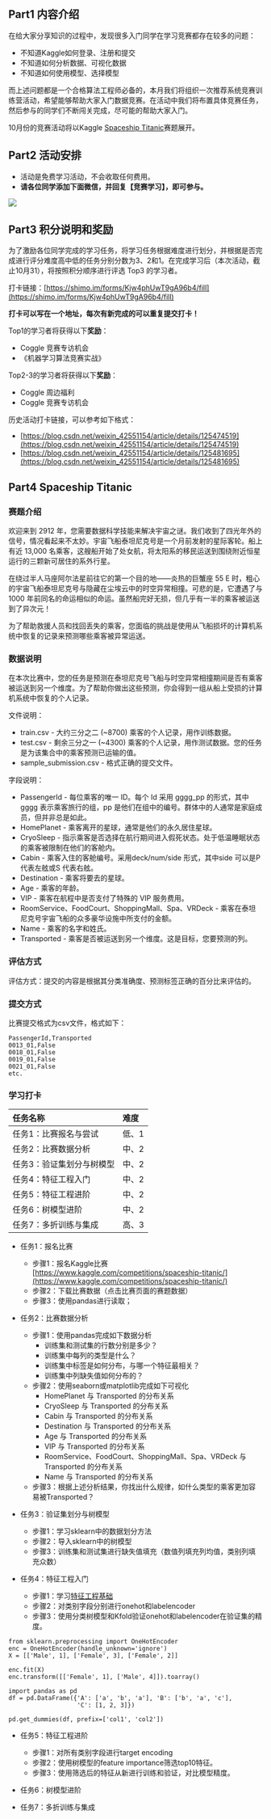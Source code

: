 <!-- Coggle 30 Days of ML（22年10月） -->
<!-- 30天入门数据竞赛 -->
<!-- 2022-09-24 -->
<!-- <a target="_blank" href="https://www.zhihu.com/people/ashui233/">阿水</a>, <a target="_blank" href="https://www.zhihu.com/people/wang-he-13-93">鱼遇雨欲语与余</a>-->
<!-- <a href="https://coggle.club/blog/30days-of-ml-202210">学习资料</a>##<a href="https://shimo.im/forms/Kjw4phUwT9gA96b4/fill">打卡链接</a> -->

## Part1 内容介绍

在给大家分享知识的过程中，发现很多入门同学在学习竞赛都存在较多的问题：

- 不知道Kaggle如何登录、注册和提交
- 不知道如何分析数据、可视化数据
- 不知道如何使用模型、选择模型

而上述问题都是一个合格算法工程师必备的，本月我们将组织一次推荐系统竞赛训练营活动，希望能够帮助大家入门数据竞赛。在活动中我们将布置具体竞赛任务，然后参与的同学们不断闯关完成，尽可能的帮助大家入门。

10月份的竞赛活动将以Kaggle [Spaceship Titanic](https://www.kaggle.com/competitions/spaceship-titanic/overview)赛题展开。

## Part2 活动安排

* 活动是免费学习活动，不会收取任何费用。
* **请各位同学添加下面微信，并回复【竞赛学习】，即可参与。**

![](https://cdn.coggle.club/coggle666_qrcode.png)


## Part3 积分说明和奖励

为了激励各位同学完成的学习任务，将学习任务根据难度进行划分，并根据是否完成进行评分难度高中低的任务分别分数为3、2和1。在完成学习后（本次活动，截止10月31），将按照积分顺序进行评选 Top3 的学习者。

打卡链接：[https://shimo.im/forms/Kjw4phUwT9gA96b4/fill](https://shimo.im/forms/Kjw4phUwT9gA96b4/fill)

**打卡可以写在一个地址，每次有新完成的可以重复提交打卡！**

Top1的学习者将获得以下**奖励**：
* Coggle 竞赛专访机会
* 《机器学习算法竞赛实战》

Top2-3的学习者将获得以下**奖励**：
* Coggle 周边福利
* Coggle 竞赛专访机会

历史活动打卡链接，可以参考如下格式：
- [https://blog.csdn.net/weixin_42551154/article/details/125474519](https://blog.csdn.net/weixin_42551154/article/details/125474519)
- [https://blog.csdn.net/weixin_42551154/article/details/125481695](https://blog.csdn.net/weixin_42551154/article/details/125481695)


## Part4 Spaceship Titanic

### 赛题介绍

欢迎来到 2912 年，您需要数据科学技能来解决宇宙之谜。我们收到了四光年外的信号，情况看起来不太妙。宇宙飞船泰坦尼克号是一个月前发射的星际客轮。船上有近 13,000 名乘客，这艘船开始了处女航，将太阳系的移民运送到围绕附近恒星运行的三颗新可居住的系外行星。

在绕过半人马座阿尔法星前往它的第一个目的地——炎热的巨蟹座 55 E 时，粗心的宇宙飞船泰坦尼克号与隐藏在尘埃云中的时空异常相撞。可悲的是，它遭遇了与 1000 年前同名的命运相似的命运。虽然船完好无损，但几乎有一半的乘客被运送到了异次元！

为了帮助救援人员和找回丢失的乘客，您面临的挑战是使用从飞船损坏的计算机系统中恢复的记录来预测哪些乘客被异常运送。

### 数据说明

在本次比赛中，您的任务是预测在泰坦尼克号飞船与时空异常相撞期间是否有乘客被运送到另一个维度。为了帮助你做出这些预测，你会得到一组从船上受损的计算机系统中恢复的个人记录。

文件说明：
- train.csv - 大约三分之二 (~8700) 乘客的个人记录，用作训练数据。
- test.csv - 剩余三分之一 (~4300) 乘客的个人记录，用作测试数据。您的任务是为该集合中的乘客预测已运输的值。
- sample_submission.csv - 格式正确的提交文件。

字段说明：
- PassengerId - 每位乘客的唯一 ID。每个 Id 采用 gggg_pp 的形式，其中 gggg 表示乘客旅行的组，pp 是他们在组中的编号。群体中的人通常是家庭成员，但并非总是如此。
- HomePlanet - 乘客离开的星球，通常是他们的永久居住星球。
- CryoSleep - 指示乘客是否选择在航行期间进入假死状态。处于低温睡眠状态的乘客被限制在他们的客舱内。
- Cabin - 乘客入住的客舱编号。采用deck/num/side 形式，其中side 可以是P 代表左舷或S 代表右舷。
- Destination - 乘客将要去的星球。
- Age - 乘客的年龄。
- VIP - 乘客在航程中是否支付了特殊的 VIP 服务费用。
- RoomService、FoodCourt、ShoppingMall、Spa、VRDeck - 乘客在泰坦尼克号宇宙飞船的众多豪华设施中所支付的金额。
- Name - 乘客的名字和姓氏。
- Transported - 乘客是否被运送到另一个维度。这是目标，您要预测的列。

### 评估方式

评估方式：提交的内容是根据其分类准确度、预测标签正确的百分比来评估的。

### 提交方式

比赛提交格式为csv文件，格式如下：

```
PassengerId,Transported
0013_01,False
0018_01,False
0019_01,False
0021_01,False
etc.
```

### 学习打卡

| 任务名称                       | 难度  |
| :----------------------------- | :---- |
| 任务1：比赛报名与尝试        | 低、1 |
| 任务2：比赛数据分析        | 中、2 |
| 任务3：验证集划分与树模型        | 中、2 |
| 任务4：特征工程入门        | 中、2 |
| 任务5：特征工程进阶        | 中、2 |
| 任务6：树模型进阶        | 中、2 |
| 任务7：多折训练与集成        | 高、3 |

- 任务1：报名比赛
    - 步骤1：报名Kaggle比赛[https://www.kaggle.com/competitions/spaceship-titanic/](https://www.kaggle.com/competitions/spaceship-titanic/)
    - 步骤2：下载比赛数据（点击比赛页面的赛题数据）
    - 步骤3：使用pandas进行读取；


- 任务2：比赛数据分析
    - 步骤1：使用pandas完成如下数据分析
        - 训练集和测试集的行数分别是多少？
        - 训练集中每列的类型是什么？
        - 训练集中标签是如何分布，与哪一个特征最相关？
        - 训练集中列缺失值如何分布的？
    - 步骤2：使用seaborn或matplotlib完成如下可视化
        - HomePlanet 与 Transported 的分布关系
        - CryoSleep 与 Transported 的分布关系
        - Cabin 与 Transported 的分布关系
        - Destination 与 Transported 的分布关系
        - Age 与 Transported 的分布关系
        - VIP 与 Transported 的分布关系
        - RoomService、FoodCourt、ShoppingMall、Spa、VRDeck  与 Transported 的分布关系
        - Name 与 Transported 的分布关系
    - 步骤3：根据上述分析结果，你找出什么规律，如什么类型的乘客更加容易被Transported？

- 任务3：验证集划分与树模型
    - 步骤1：学习sklearn中的数据划分方法
    - 步骤2：导入sklearn中的树模型
    - 步骤3：训练集和测试集进行缺失值填充（数值列填充列均值，类别列填充众数）

- 任务4：特征工程入门 
    - 步骤1：学习[特征工程基础](https://mirror.coggle.club/feature-engineering.pdf)
    - 步骤2：对类别字段分别进行onehot和labelencoder
    - 步骤3：使用分类树模型和Kfold验证onehot和labelencoder在验证集的精度。

```
from sklearn.preprocessing import OneHotEncoder
enc = OneHotEncoder(handle_unknown='ignore')
X = [['Male', 1], ['Female', 3], ['Female', 2]]

enc.fit(X)
enc.transform([['Female', 1], ['Male', 4]]).toarray()
```

```
import pandas as pd
df = pd.DataFrame({'A': ['a', 'b', 'a'], 'B': ['b', 'a', 'c'],
                   'C': [1, 2, 3]})
                   
pd.get_dummies(df, prefix=['col1', 'col2'])
```

- 任务5：特征工程进阶
    - 步骤1：对所有类别字段进行target encoding
    - 步骤2：使用树模型的feature importance筛选top10特征。
    - 步骤3：使用筛选后的特征从新进行训练和验证，对比模型精度。

- 任务6：树模型进阶

- 任务7：多折训练与集成
